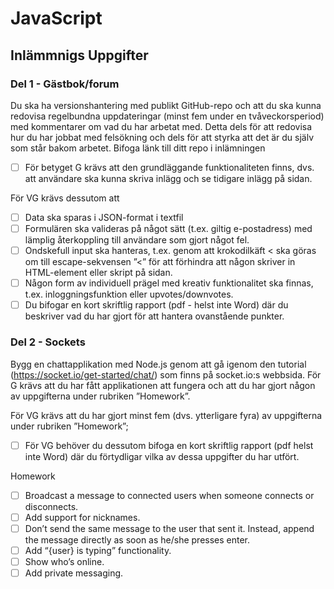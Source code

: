 # JavaScript
## Inlämmnigs Uppgifter

### Del 1 - Gästbok/forum

Du ska ha versionshantering med publikt GitHub-repo och att du ska kunna redovisa
regelbundna uppdateringar (minst fem under en tvåveckorsperiod) med kommentarer om
vad du har arbetat med. Detta dels för att redovisa hur du har jobbat med felsökning och
dels för att styrka att det är du själv som står bakom arbetet. Bifoga länk till ditt repo i
inlämningen

 - [ ] För betyget G krävs att den grundläggande funktionaliteten finns, dvs. att användare ska kunna skriva inlägg och se tidigare inlägg på sidan. 
 
 För VG krävs dessutom att

- [ ] Data ska sparas i JSON-format i textfil
- [ ] Formulären ska valideras på något sätt (t.ex. giltig e-postadress) med lämplig återkoppling till användare som gjort något fel.
- [ ] Ondskefull input ska hanteras, t.ex. genom att krokodilkäft < ska göras om till escape-sekvensen ”&lt;” för att förhindra att någon skriver in HTML-element eller skript på sidan.
- [ ]  Någon form av individuell prägel med kreativ funktionalitet ska finnas, t.ex. inloggningsfunktion eller upvotes/downvotes.
- [ ] Du bifogar en kort skriftlig rapport (pdf - helst inte Word) där du beskriver vad du har gjort för att hantera ovanstående punkter.

### Del 2 - Sockets

Bygg en chattapplikation med Node.js genom att gå igenom den tutorial
(https://socket.io/get-started/chat/) som finns på socket.io:s webbsida.
För G krävs att du har fått applikationen att fungera och att du har gjort någon av uppgifterna under rubriken ”Homework”.

För VG krävs att du har gjort minst fem (dvs. ytterligare fyra) av uppgifterna under rubriken ”Homework”;
- [ ] För VG behöver du dessutom bifoga en kort skriftlig rapport (pdf helst inte Word) där du förtydligar vilka av dessa uppgifter du har utfört.

Homework

- [ ] Broadcast a message to connected users when someone connects or disconnects.
- [ ] Add support for nicknames.
- [ ] Don’t send the same message to the user that sent it. Instead, append the message directly as soon as he/she presses enter.
- [ ] Add “{user} is typing” functionality.
- [ ] Show who’s online.
- [ ] Add private messaging.
